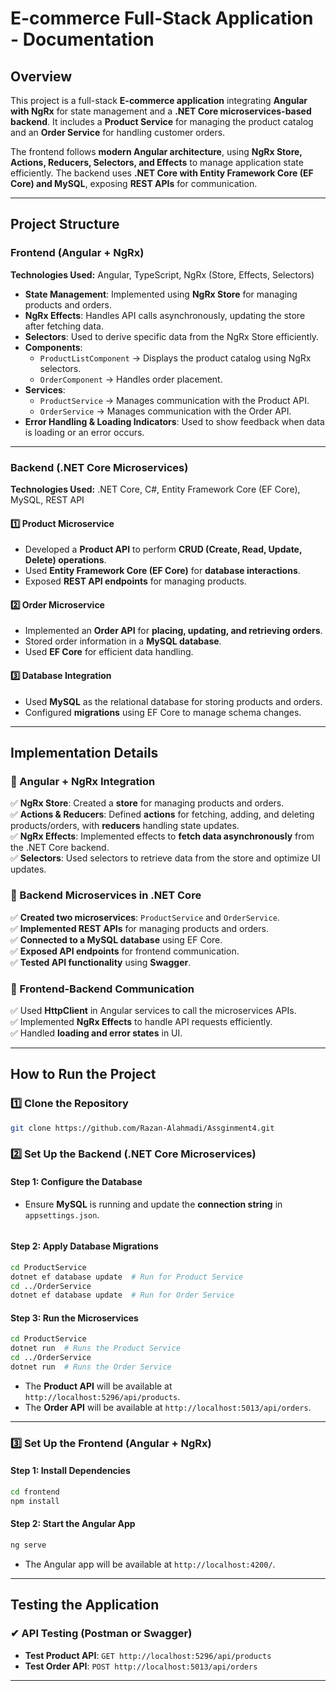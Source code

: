 
# E-commerce Full-Stack Application - Documentation  

## Overview  
This project is a full-stack **E-commerce application** integrating **Angular with NgRx** for state management and a **.NET Core microservices-based backend**. It includes a **Product Service** for managing the product catalog and an **Order Service** for handling customer orders.  

The frontend follows **modern Angular architecture**, using **NgRx Store, Actions, Reducers, Selectors, and Effects** to manage application state efficiently. The backend uses **.NET Core with Entity Framework Core (EF Core) and MySQL**, exposing **REST APIs** for communication.  

---

## Project Structure  

### Frontend (Angular + NgRx)  
**Technologies Used:** Angular, TypeScript, NgRx (Store, Effects, Selectors)  

- **State Management**: Implemented using **NgRx Store** for managing products and orders.  
- **NgRx Effects**: Handles API calls asynchronously, updating the store after fetching data.  
- **Selectors**: Used to derive specific data from the NgRx Store efficiently.  
- **Components**:  
  - `ProductListComponent` → Displays the product catalog using NgRx selectors.  
  - `OrderComponent` → Handles order placement.  
- **Services**:  
  - `ProductService` → Manages communication with the Product API.  
  - `OrderService` → Manages communication with the Order API.  
- **Error Handling & Loading Indicators**: Used to show feedback when data is loading or an error occurs.  

---

### Backend (.NET Core Microservices)  
**Technologies Used:** .NET Core, C#, Entity Framework Core (EF Core), MySQL, REST API  

#### 1️⃣ Product Microservice  
- Developed a **Product API** to perform **CRUD (Create, Read, Update, Delete) operations**.  
- Used **Entity Framework Core (EF Core)** for **database interactions**.  
- Exposed **REST API endpoints** for managing products.  

#### 2️⃣ Order Microservice  
- Implemented an **Order API** for **placing, updating, and retrieving orders**.  
- Stored order information in a **MySQL database**.  
- Used **EF Core** for efficient data handling.  

#### 3️⃣ Database Integration  
- Used **MySQL** as the relational database for storing products and orders.  
- Configured **migrations** using EF Core to manage schema changes.  

---

## Implementation Details  

### 🔹 Angular + NgRx Integration  
✅ **NgRx Store**: Created a **store** for managing products and orders.  
✅ **Actions & Reducers**: Defined **actions** for fetching, adding, and deleting products/orders, with **reducers** handling state updates.  
✅ **NgRx Effects**: Implemented effects to **fetch data asynchronously** from the .NET Core backend.  
✅ **Selectors**: Used selectors to retrieve data from the store and optimize UI updates.  

### 🔹 Backend Microservices in .NET Core  
✅ **Created two microservices**: `ProductService` and `OrderService`.  
✅ **Implemented REST APIs** for managing products and orders.  
✅ **Connected to a MySQL database** using EF Core.  
✅ **Exposed API endpoints** for frontend communication.  
✅ **Tested API functionality** using **Swagger**.  

### 🔹 Frontend-Backend Communication  
✅ Used **HttpClient** in Angular services to call the microservices APIs.  
✅ Implemented **NgRx Effects** to handle API requests efficiently.  
✅ Handled **loading and error states** in UI.  

---

## How to Run the Project  

### 1️⃣ Clone the Repository  
```bash
git clone https://github.com/Razan-Alahmadi/Assginment4.git
```

### 2️⃣ Set Up the Backend (.NET Core Microservices)  

#### Step 1: Configure the Database  
- Ensure **MySQL** is running and update the **connection string** in `appsettings.json`.  
  ```  

#### Step 2: Apply Database Migrations  
```bash
cd ProductService
dotnet ef database update  # Run for Product Service
cd ../OrderService
dotnet ef database update  # Run for Order Service
```  

#### Step 3: Run the Microservices  
```bash
cd ProductService
dotnet run  # Runs the Product Service
cd ../OrderService
dotnet run  # Runs the Order Service
```  

- The **Product API** will be available at `http://localhost:5296/api/products`.  
- The **Order API** will be available at `http://localhost:5013/api/orders`.  

---

### 3️⃣ Set Up the Frontend (Angular + NgRx)  

#### Step 1: Install Dependencies  
```bash
cd frontend
npm install
```  

#### Step 2: Start the Angular App  
```bash
ng serve
```  
- The Angular app will be available at `http://localhost:4200/`.  

---

## Testing the Application  

### ✔ API Testing (Postman or Swagger)  
- **Test Product API**: `GET http://localhost:5296/api/products`  
- **Test Order API**: `POST http://localhost:5013/api/orders`  

---

